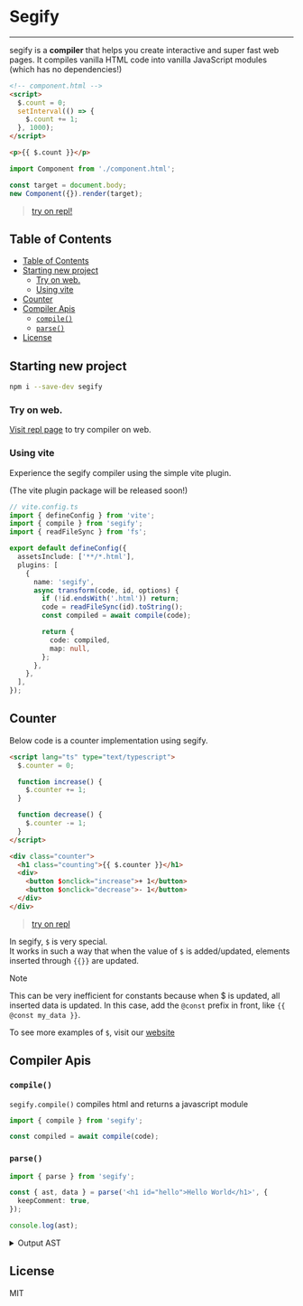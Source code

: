 <h1>Segify</h1>

---

segify is a **compiler** that helps you create interactive and super fast web pages.
It compiles vanilla HTML code into vanilla JavaScript modules (which has no dependencies!)

```html
<!-- component.html -->
<script>
  $.count = 0;
  setInterval(() => {
    $.count += 1;
  }, 1000);
</script>

<p>{{ $.count }}</p>
```

```ts
import Component from './component.html';

const target = document.body;
new Component({}).render(target);
```

> [try on repl!](<https://segify.vercel.app/repl.html#%3Cscript%3E%0A%20%20$.count%20=%200;%0A%20%20setInterval(()%20=%3E%20%7B%0A%20%20%20%20$.count%20+=%201;%0A%20%20%7D,%201000);%0A%3C/script%3E%0A%3Cp%3E%7B%7B$.count%7D%7D%3C/p%3E%0A>)

## Table of Contents

- [Table of Contents](#table-of-contents)
- [Starting new project](#starting-new-project)
  - [Try on web.](#try-on-web)
  - [Using vite](#using-vite)
- [Counter](#counter)
- [Compiler Apis](#compiler-apis)
  - [`compile()`](#compile)
  - [`parse()`](#parse)
- [License](#license)

## Starting new project

```bash
npm i --save-dev segify
```

### Try on web.

[Visit repl page](https://segify.vercel.app/repl.html) to try compiler on web.

### Using vite

Experience the segify compiler using the simple vite plugin.

(The vite plugin package will be released soon!)

```ts
// vite.config.ts
import { defineConfig } from 'vite';
import { compile } from 'segify';
import { readFileSync } from 'fs';

export default defineConfig({
  assetsInclude: ['**/*.html'],
  plugins: [
    {
      name: 'segify',
      async transform(code, id, options) {
        if (!id.endsWith('.html')) return;
        code = readFileSync(id).toString();
        const compiled = await compile(code);

        return {
          code: compiled,
          map: null,
        };
      },
    },
  ],
});
```

## Counter

Below code is a counter implementation using segify.

```html
<script lang="ts" type="text/typescript">
  $.counter = 0;

  function increase() {
    $.counter += 1;
  }

  function decrease() {
    $.counter -= 1;
  }
</script>

<div class="counter">
  <h1 class="counting">{{ $.counter }}</h1>
  <div>
    <button $onclick="increase">+ 1</button>
    <button $onclick="decrease">- 1</button>
  </div>
</div>
```

> [try on repl](<https://segify.vercel.app/repl.html#%3Cscript%3E%0A%20%20$.counter%20=%200;%0A%0A%20%20function%20increase()%20%7B%0A%20%20%20%20$.counter%20+=%201;%0A%20%20%7D%0A%0A%20%20function%20decrease()%20%7B%0A%20%20%20%20$.counter%20-=%201;%0A%20%20%7D%0A%3C/script%3E%0A%0A%3Cdiv%20class=%22counter%22%3E%0A%20%20%3Ch1%20class=%22counting%22%3E%7B%7B%20$.counter%20%7D%7D%3C/h1%3E%0A%20%20%3Cdiv%3E%0A%20%20%20%20%3Cbutton%20$onclick=%22increase%22%3E+%201%3C/button%3E%0A%20%20%20%20%3Cbutton%20$onclick=%22decrease%22%3E-%201%3C/button%3E%0A%20%20%3C/div%3E%0A%3C/div%3E>)

In segify, `$` is very special.  
It works in such a way that when the value of `$` is added/updated, elements inserted through `{{}}` are updated.

> [!NOTE]
> This can be very inefficient for constants because when $ is updated, all inserted data is updated. In this case, add the `@const` prefix in front, like `{{ @const my_data }}`.

To see more examples of `$`, visit our [website](https://segify.vercel.app/#usage-s)

## Compiler Apis

### `compile()`

`segify.compile()` compiles html and returns a javascript module

```ts
import { compile } from 'segify';

const compiled = await compile(code);
```

### `parse()`

```ts
import { parse } from 'segify';

const { ast, data } = parse('<h1 id="hello">Hello World</h1>', {
  keepComment: true,
});

console.log(ast);
```

<details><summary>Output AST</summary>

> ```json
> {
>   "type": "fragment",
>   "attributes": {},
>   "children": [
>     {
>       "type": "element",
>       "tag": "h1",
>       "attributes": { "id": "hello" },
>       "children": [
>         {
>           "type": "text",
>           "attributes": {},
>           "children": [],
>           "text": "Hello World",
>           "value": null,
>           "position": { "start": -1, "end": -1 }
>         }
>       ],
>       "text": null,
>       "value": null,
>       "position": { "start": 14, "end": 30 },
>       "raw": "Hello World"
>     }
>   ],
>   "text": null,
>   "value": null,
>   "position": { "start": -1, "end": -1 }
> }
> ```

</details>

## License

MIT

```

```
